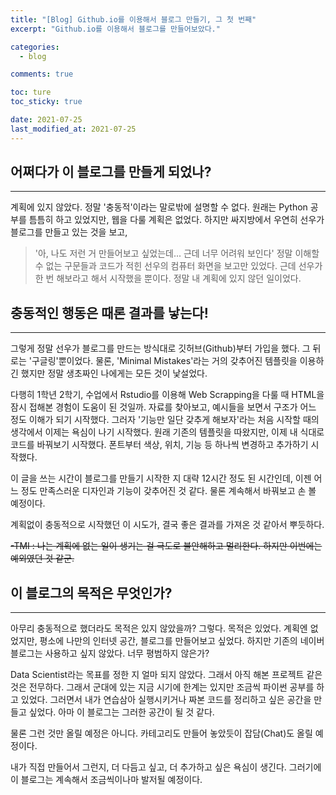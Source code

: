 ```yaml
---
title: "[Blog] Github.io를 이용해서 블로그 만들기, 그 첫 번째"
excerpt: "Github.io를 이용해서 블로그를 만들어보았다."

categories:
  - blog

comments: true

toc: ture
toc_sticky: true

date: 2021-07-25
last_modified_at: 2021-07-25
---
```


## 어쩌다가 이 블로그를 만들게 되었나?
---------------------------------------
  계획에 있지 않았다. 정말 '충동적'이라는 말로밖에 설명할 수 없다. 원래는 Python 공부를 틈틈히 하고 있었지만, 웹을 다룰 계획은 없었다. 하지만 싸지방에서 우연히 선우가 블로그를 만들고 있는 것을 보고, 
  >'아, 나도 저런 거 만들어보고 싶었는데... 근데 너무 어려워 보인다'
정말 이해할 수 없는 구문들과 코드가 적힌 선우의 컴퓨터 화면을 보고만 있었다. 근데 선우가 한 번 해보라고 해서 시작했을 뿐이다. 정말 내 계획에 있지 않던 일이었다.
  

## 충동적인 행동은 때론 결과를 낳는다!
--------------------------------------
  그렇게 정말 선우가 블로그를 만드는 방식대로 깃허브(Github)부터 가입을 했다. 그 뒤로는 '구글링'뿐이었다. 물론, 'Minimal Mistakes'라는 거의 갖추어진 템플릿을 이용하긴 했지만 정말 생초짜인 나에게는 모든 것이 낯설었다.
  
  
  다행히 1학년 2학기, 수업에서 Rstudio를 이용해 Web Scrapping을 다룰 때 HTML을 잠시 접해본 경험이 도움이 된 것일까. 자료를 찾아보고, 예시들을 보면서 구조가 어느 정도 이해가 되기 시작했다. 그러자 '기능만 일단 갖추게 해보자'라는 처음 시작할 때의 생각에서 이제는 욕심이 나기 시작했다. 원래 기존의 템플릿을 따왔지만, 이제 내 식대로 코드를 바꿔보기 시작했다. 폰트부터 색상, 위치, 기능 등 하나씩 변경하고 추가하기 시작했다.
  
   
   이 글을 쓰는 시간이 블로그를 만들기 시작한 지 대략 12시간 정도 된 시간인데, 이젠 어느 정도 만족스러운 디자인과 기능이 갖추어진 것 같다. 물론 계속해서 바꿔보고 손 볼 예정이다.
   
   
   계획없이 충동적으로 시작했던 이 시도가, 결국 좋은 결과를 가져온 것 같아서 뿌듯하다.
   
   
   ~~-TMI : 나는 계획에 없는 일이 생기는 걸 극도로 불안해하고 멀리한다. 하지만 이번에는 예외였던 것 같군.~~
   
 
## 이 블로그의 목적은 무엇인가?
-------------------------------
  아무리 충동적으로 했더라도 목적은 있지 않았을까? 그렇다. 목적은 있었다. 계획엔 없었지만, 평소에 나만의 인터넷 공간, 블로그를 만들어보고 싶었다. 하지만 기존의 네이버 블로그는 사용하고 싶지 않았다. 너무 평범하지 않은가?


  Data Scientist라는 목표를 정한 지 얼마 되지 않았다. 그래서 아직 해본 프로젝트 같은 것은 전무하다. 그래서 군대에 있는 지금 시기에 한계는 있지만 조금씩 파이썬 공부를 하고 있었다. 그러면서 내가 연습삼아 실행시키거나 짜본 코드를 정리하고 싶은 공간을 만들고 싶었다. 아마 이 블로그는 그러한 공간이 될 것 같다.
  
  
  물론 그런 것만 올릴 예정은 아니다. 카테고리도 만들어 놓았듯이 잡담(Chat)도 올릴 예정이다.
  
  
  내가 직접 만들어서 그런지, 더 다듬고 싶고, 더 추가하고 싶은 욕심이 생긴다. 그러기에 이 블로그는 계속해서 조금씩이나마 발저될 예정이다.
